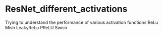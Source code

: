 # ResNet_different_activations
Trying to understand the performance of various activation functions
ReLu
Mish
LeakyReLu
PReLU
Swish

